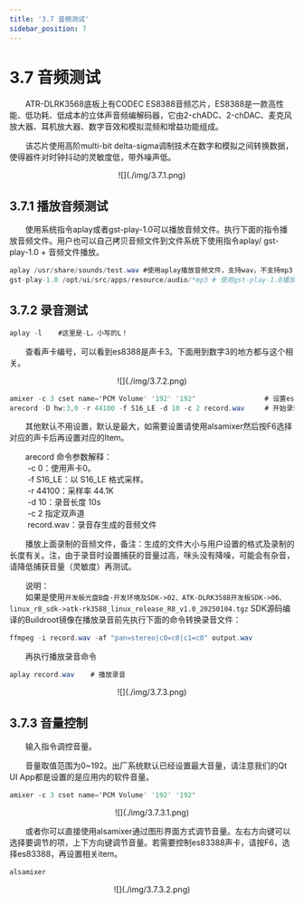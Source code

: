 ```yaml
---
title: '3.7 音频测试'
sidebar_position: 7
---
```


# 3.7 音频测试

&emsp;&emsp;ATR-DLRK3568底板上有CODEC ES8388音频芯片，ES8388是一款高性能、低功耗、低成本的立体声音频编解码器，它由2-chADC、2-chDAC、麦克风放大器、耳机放大器、数字音效和模拟混频和增益功能组成。

&emsp;&emsp;该芯片使用高阶multi-bit delta-sigma调制技术在数字和模拟之间转换数据，使得器件对时钟抖动的灵敏度低，带外噪声低。

<center>
![](./img/3.7.1.png)
</center>

## 3.7.1 播放音频测试

&emsp;&emsp;使用系统指令aplay或者gst-play-1.0可以播放音频文件。执行下面的指令播放音频文件。用户也可以自己拷贝音频文件到文件系统下使用指令aplay/ gst-play-1.0 + 音频文件播放。

```c#
aplay /usr/share/sounds/test.wav #使用aplay播放音频文件，支持wav，不支持mp3
gst-play-1.0 /opt/ui/src/apps/resource/audio/*mp3 # 使用gst-play-1.0播放，支持wav，支持mp3等
```

## 3.7.2 录音测试

```c#
aplay -l	#这里是-L，小写的L！
```

&emsp;&emsp;查看声卡编号，可以看到es8388是声卡3。下面用到数字3的地方都与这个相关。

<center>
![](./img/3.7.2.png)
</center>

```c#
amixer -c 3 cset name='PCM Volume' '192' '192'                 # 设置es8388音量，0~192，192最大，默认已经是最大，可不用执行此指令。
arecord -D hw:3,0 -r 44100 -f S16_LE -d 10 -c 2 record.wav     # 开始录音
```

&emsp;&emsp;其他默认不用设置，默认是最大，如需要设置请使用alsamixer然后按F6选择对应的声卡后再设置对应的Item。

&emsp;&emsp;arecord 命令参数解释：<br />
&emsp;&emsp; -c 0：使用声卡0。<br />
&emsp;&emsp; -f S16_LE：以 S16_LE 格式采样。<br />
&emsp;&emsp; -r 44100：采样率 44.1K<br />
&emsp;&emsp; -d 10：录音长度 10s<br />
&emsp;&emsp; -c 2 指定双声道<br />
&emsp;&emsp; record.wav：录音存生成的音频文件

&emsp;&emsp;播放上面录制的音频文件，备注：生成的文件大小与用户设置的格式及录制的长度有关。注，由于录音时设置捕获的音量过高，咪头没有降噪，可能会有杂音，请降低捕获音量（灵敏度）再测试。

&emsp;&emsp;说明：<br />
&emsp;&emsp;如果是使用`开发板光盘B盘-开发环境及SDK->02、ATK-DLRK3588开发板SDK->06、linux_r8_sdk->atk-rk3588_linux_release_R8_v1.0_20250104.tgz` SDK源码编译的Buildroot镜像在播放录音前先执行下面的命令转换录音文件：

```c#
ffmpeg -i record.wav -af "pan=stereo|c0=c0|c1=c0" output.wav
```

&emsp;&emsp;再执行播放录音命令

```c#
aplay record.wav	# 播放录音
```

<center>
![](./img/3.7.3.png)
</center>

## 3.7.3 音量控制

&emsp;&emsp;输入指令调控音量。

&emsp;&emsp;音量取值范围为0~192。出厂系统默认已经设置最大音量，请注意我们的Qt UI App都是设置的是应用内的软件音量。

```c#
amixer -c 3 cset name='PCM Volume' '192' '192'
```

<center>
![](./img/3.7.3.1.png)
</center>

&emsp;&emsp;或者你可以直接使用alsamixer通过图形界面方式调节音量。左右方向键可以选择要调节的项，上下方向键调节音量。若需要控制es83388声卡，请按F6，选择es83388，再设置相关item。

```c#
alsamixer
```

<center>
![](./img/3.7.3.2.png)
</center>



